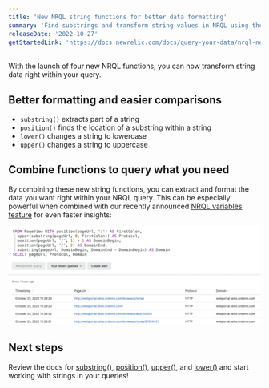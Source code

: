 ```yaml
---
title: 'New NRQL string functions for better data formatting' 
summary: 'Find substrings and transform string values in NRQL using these handy functions' 
releaseDate: '2022-10-27' 
getStartedLink: 'https://docs.newrelic.com/docs/query-your-data/nrql-new-relic-query-language/get-started/nrql-syntax-clauses-functions' 
---
```

With the launch of four new NRQL functions, you can now transform string data right within your query.

## Better formatting and easier comparisons

* `substring()` extracts part of a string
* `position()` finds the location of a substring within a string
* `lower()` changes a string to lowercase
* `upper()` changes a string to uppercase

## Combine functions to query what you need

By combining these new string functions, you can extract and format the data you want right within your NRQL query.  This can be especially powerful when combined with our recently announced [NRQL variables feature](https://one.newrelic.com/whats-new?state=54b6bc30-6f70-3507-6966-4b8073aa66af) for even faster insights:

![NRQL with string functions](./images/NRQL-string-functions.webp "NRQL with string functions")

## Next steps

Review the docs for [substring()](https://docs.newrelic.com/docs/query-your-data/nrql-new-relic-query-language/get-started/nrql-syntax-clauses-functions/#func-substring), [position()](https://docs.newrelic.com/docs/query-your-data/nrql-new-relic-query-language/get-started/nrql-syntax-clauses-functions/#func-position), [upper()](https://docs.newrelic.com/docs/query-your-data/nrql-new-relic-query-language/get-started/nrql-syntax-clauses-functions/#func-upper), and [lower()](https://docs.newrelic.com/docs/query-your-data/nrql-new-relic-query-language/get-started/nrql-syntax-clauses-functions/#func-lower) and start working with strings in your queries!
